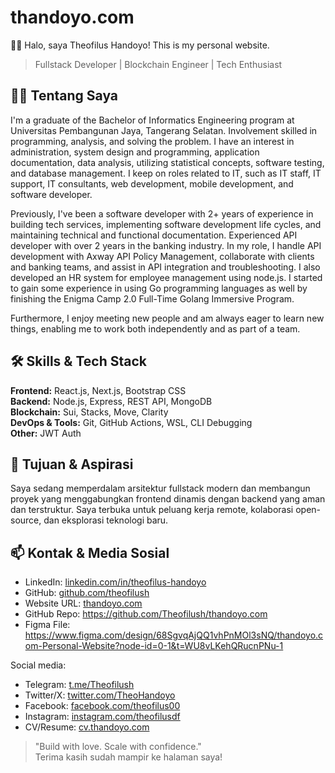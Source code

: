 # thandoyo.com

👨‍💻 Halo, saya Theofilus Handoyo! This is my personal website.

> Fullstack Developer | Blockchain Engineer | Tech Enthusiast

## 🧑‍💻 Tentang Saya

I'm a graduate of the Bachelor of Informatics Engineering program at Universitas Pembangunan Jaya, Tangerang Selatan. Involvement skilled in programming, analysis, and solving the problem. I have an interest in administration, system design and programming, application documentation, data analysis, utilizing statistical concepts, software testing, and database management. I keep on roles related to IT, such as IT staff, IT support, IT consultants, web development, mobile development, and software developer.

Previously, I've been a software developer with 2+ years of experience in building tech services, implementing software development life cycles, and maintaining technical and functional documentation. Experienced API developer with over 2 years in the banking industry. In my role, I handle API development with Axway API Policy Management, collaborate with clients and banking teams, and assist in API integration and troubleshooting. I also developed an HR system for employee management using node.js. I started to gain some experience in using Go programming languages as well by finishing the Enigma Camp 2.0 Full-Time Golang Immersive Program.

Furthermore, I enjoy meeting new people and am always eager to learn new things, enabling me to work both independently and as part of a team.

## 🛠️ Skills & Tech Stack

**Frontend:** React.js, Next.js, Bootstrap CSS  
**Backend:** Node.js, Express, REST API, MongoDB  
**Blockchain:** Sui, Stacks, Move, Clarity  
**DevOps & Tools:** Git, GitHub Actions, WSL, CLI Debugging  
**Other:** JWT Auth

## 🎯 Tujuan & Aspirasi

Saya sedang memperdalam arsitektur fullstack modern dan membangun proyek yang menggabungkan frontend dinamis dengan backend yang aman dan terstruktur. Saya terbuka untuk peluang kerja remote, kolaborasi open-source, dan eksplorasi teknologi baru.

## 📫 Kontak & Media Sosial

- LinkedIn: [linkedin.com/in/theofilus-handoyo](https://linkedin.com/in/theofilus-handoyo)
- GitHub: [github.com/theofilush](https://github.com/theofilush)
- Website URL: [thandoyo.com](https://thandoyo.com)
- GitHub Repo: <https://github.com/Theofilush/thandoyo.com>
- Figma File: <https://www.figma.com/design/68SgvqAjQQ1vhPnMOl3sNQ/thandoyo.com-Personal-Website?node-id=0-1&t=WU8vLKehQRucnPNu-1>

Social media:

- Telegram: [t.me/Theofilush](https://t.me/Theofilush)
- Twitter/X: [twitter.com/TheoHandoyo](https://twitter.com/TheoHandoyo)
- Facebook: [facebook.com/theofilus00](https://facebook.com/mhaidarhanif)
- Instagram: [instagram.com/theofilusdf](https://instagram.com/theofilusdf)
- CV/Resume: [cv.thandoyo.com](https://cv.thandoyo.com)

> "Build with love. Scale with confidence."  
> Terima kasih sudah mampir ke halaman saya!
